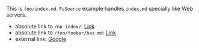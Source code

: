 This is `foo/index.md`. `FsSource` example handles `index.md` specially like Web servers.

- absolute link to `/no-index/`: [Link](https://github.com/yubrot/notion-ext/tree/main/migrator-example/example-docs/no-index/)
- absolute link to `/foo/foobar/baz.md`: [Link](https://github.com/yubrot/notion-ext/tree/main/migrator-example/example-docs/foo/foobar/baz.md)
- external link: [Google](https://www.google.com)
